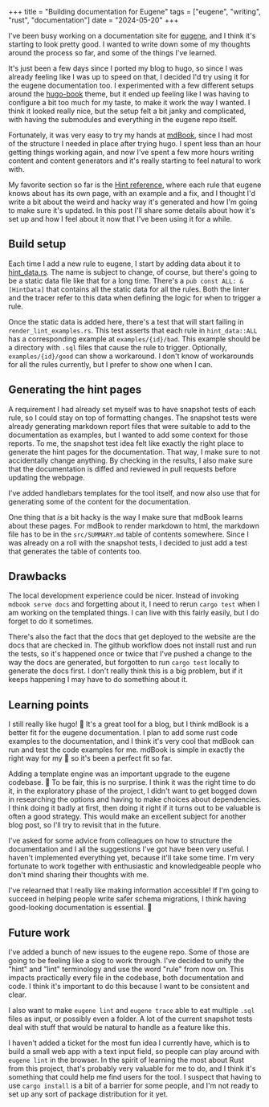 +++
title = "Building documentation for Eugene"
tags = ["eugene", "writing", "rust", "documentation"]
date = "2024-05-20"
+++

I've been busy working on a documentation site for [eugene](https://kaveland.no/eugene), and I
think it's starting to look pretty good. I wanted to write down some of
my thoughts around the process so far, and some of the things I've learned.

It's just been a few days since I ported my blog to hugo, so since I was
already feeling like I was up to speed on that, I decided I'd try using it
for the eugene documentation too. I experimented with a few different
setups around the [hugo-book](https://themes.gohugo.io/themes/hugo-book/)
theme, but it ended up feeling like I was having to configure a bit
too much for my taste, to make it work the way I wanted. I think
it looked really nice, but the setup felt a bit janky and complicated,
with having the submodules and everything in the eugene repo itself.

Fortunately, it was very easy to try my hands at [mdBook](https://github.com/rust-lang/mdBook),
since I had most of the structure I needed in place after trying hugo. I 
spent less than an hour getting things working again, and now I've spent
a few more hours writing content and content generators and it's really
starting to feel natural to work with.

My favorite section so far is the 
[Hint reference](https://kaveland.no/eugene/hints), where each rule
that eugene knows about has its own page, with an example and a fix,
and I thought I'd write a bit about the weird and hacky way it's 
generated and how I'm going to make sure it's updated. In this post
I'll share some details about how it's set up and how I feel about it
now that I've been using it for a while.

## Build setup

Each time I add a new rule to eugene, I start by adding data about it
to [hint_data.rs](https://github.com/kaaveland/eugene/blob/main/src/hint_data.rs).
The name is subject to change, of course, but there's going to be a static data
file like that for a long time. There's a `pub const ALL: &[HintData]` that
contains all the static data for all the rules. Both the linter and the tracer
refer to this data when defining the logic for when to trigger a rule.

Once the static data is added here, there's a test that will start failing
in `render_lint_examples.rs`. This test asserts that each rule in `hint_data::ALL`
has a corresponding example at `examples/{id}/bad`. This example should
be a directory with `.sql` files that cause the rule to trigger. Optionally,
`examples/{id}/good` can show a workaround. I don't know of workarounds
for all the rules currently, but I prefer to show one when I can.

## Generating the hint pages

A requirement I had already set myself was to have snapshot tests
of each rule, so I could stay on top of formatting changes. The
snapshot tests were already generating markdown report files that 
were suitable to add to the documentation as examples, but I wanted
to add some context for those reports. To me, the snapshot test
idea felt like exactly the right place to generate the hint pages
for the documentation. That way, I make sure to not accidentally
change anything. By checking in the results, I also make sure that
the documentation is diffed and reviewed in pull requests before
updating the webpage.

I've added handlebars templates for the tool itself, and now also
use that for generating some of the content for the documentation.

One thing that _is_ a bit hacky is the way I make sure that mdBook
learns about these pages. For mdBook to render markdown to html,
the markdown file has to be in the `src/SUMMARY.md` table of contents
somewhere. Since I was already on a roll with the snapshot tests,
I decided to just add a test that generates the table of contents too.

## Drawbacks

The local development experience could be nicer. Instead of invoking
`mdbook serve docs` and forgetting about it, I need to rerun 
`cargo test` when I am working on the templated things. I can live 
with this fairly easily, but I do forget to do it sometimes.

There's also the fact that the docs that get deployed to the website
are the docs that are checked in. The github workflow does not
install rust and run the tests, so it's happened once or twice that
I've pushed a change to the way the docs are generated, but 
forgotten to run `cargo test` locally to generate the docs first.
I don't really think this is a big problem, but if it keeps
happening I may have to do something about it.

## Learning points

I still really like hugo! :raised_hands: It's a great tool for a blog, but I think
mdBook is a better fit for the eugene documentation. I plan to add
some rust code examples to the documentation, and I think it's very
cool that mdBook can run and test the code examples for me. mdBook
is simple in exactly the right way for my :brain: so it's been a perfect
fit so far.

Adding a template engine was an important upgrade to the eugene codebase. :raised_hands:
To be fair, this is no surprise. I think it was the right time to do it,
in the exploratory phase of the project, I didn't want to get bogged down
in researching the options and having to make choices about dependencies.
I think doing it badly at first, then doing it right if it turns out to be
valuable is often a good strategy. This would make an excellent subject
for another blog post, so I'll try to revisit that in the future.

I've asked for some advice from colleagues on how to structure the
documentation and I all the suggestions I've got have been very useful.
I haven't implemented everything yet, because it'll take some time. I'm
very fortunate to work together with enthusiastic and knowledgeable
people who don't mind sharing their thoughts with me.

I've relearned that I really like making information accessible! If
I'm going to succeed in helping people write safer schema migrations,
I think having good-looking documentation is essential. :raised_hands:

## Future work

I've added a bunch of new issues to the eugene repo. Some of those are
going to be feeling like a slog to work through. I've decided to unify
the "hint" and "lint" terminology and use the word "rule" from now on.
This impacts practically every file in the codebase, both documentation
and code. I think it's important to do this because I want to be 
consistent and clear.

I also want to make `eugene lint` and `eugene trace` able to eat
multiple `.sql` files as input, or possibly even a folder. A lot of
the current snapshot tests deal with stuff that would be natural to
handle as a feature like this.

I haven't added a ticket for the most fun idea I currently have,
which is to build a small web app with a text input field, so
people can play around with `eugene lint` in the browser. In
the spirit of learning the most about Rust from this project, that's
probably very valuable for me to do, and I think it's something that
could help me find users for the tool. I suspect that having to use
`cargo install` is a bit of a barrier for some people, and I'm not
ready to set up any sort of package distribution for it yet.
